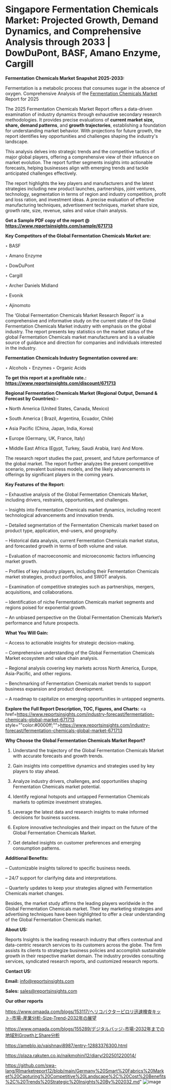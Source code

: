# Singapore Fermentation Chemicals Market: Projected Growth, Demand Dynamics, and Comprehensive Analysis through 2033 | DowDuPont, BASF, Amano Enzyme, Cargill

<strong>Fermentation Chemicals Market Snapshot 2025-2033:</strong>

Fermentation is a metabolic process that consumes sugar in the absence of oxygen. Comprehensive Analysis of the <a href=https://www.reportsinsights.com/sample/671713>Fermentation Chemicals Market</a> Report for 2025

The 2025 Fermentation Chemicals Market Report offers a data-driven examination of industry dynamics through exhaustive secondary research methodologies. It provides precise evaluations of <strong>current market size, share, demand patterns</strong>, and <strong>growth trajectories</strong>, establishing a foundation for understanding market behavior. With projections for future growth, the report identifies key opportunities and challenges shaping the industry's landscape.

This analysis delves into strategic trends and the competitive tactics of major global players, offering a comprehensive view of their influence on market evolution. The report further segments insights into actionable forecasts, helping businesses align with emerging trends and tackle anticipated challenges effectively.

The report highlights the key players and manufacturers and the latest strategies including new product launches, partnerships, joint ventures, technology, segmentation in terms of region and industry competition, profit and loss ration, and investment ideas. A precise evaluation of effective manufacturing techniques, advertisement techniques, market share size, growth rate, size, revenue, sales and value chain analysis.

<strong>Get a Sample PDF copy of the report @ <a href=https://www.reportsinsights.com/sample/671713 style=color:#0000ff;>https://www.reportsinsights.com/sample/671713</a></strong>

<strong>Key Competitors of the Global Fermentation Chemicals Market are:</strong>

‣ BASF

‣ Amano Enzyme

‣ DowDuPont

‣ Cargill

‣ Archer Daniels Midland

‣ Evonik

‣ Ajinomoto

The ‘Global Fermentation Chemicals Market Research Report’ is a comprehensive and informative study on the current state of the Global Fermentation Chemicals Market industry with emphasis on the global industry. The report presents key statistics on the market status of the global Fermentation Chemicals market manufacturers and is a valuable source of guidance and direction for companies and individuals interested in the industry.

<strong>Fermentation Chemicals Industry Segmentation covered are:</strong>

‣ Alcohols
‣ Enzymes
‣ Organic Acids

<strong>To get this report at a profitable rate.: <a href=https://www.reportsinsights.com/discount/671713 style=color:#0000ff;>https://www.reportsinsights.com/discount/671713</a></strong>

<strong>Regional Fermentation Chemicals Market (Regional Output, Demand &amp; Forecast by Countries):-</strong>

• North America (United States, Canada, Mexico)

• South America ( Brazil, Argentina, Ecuador, Chile)

• Asia Pacific (China, Japan, India, Korea)

• Europe (Germany, UK, France, Italy)

• Middle East Africa (Egypt, Turkey, Saudi Arabia, Iran) And More.

The research report studies the past, present, and future performance of the global market. The report further analyzes the present competitive scenario, prevalent business models, and the likely advancements in offerings by significant players in the coming years.

<strong>Key Features of the Report:</strong>

– Exhaustive analysis of the Global Fermentation Chemicals Market, including drivers, restraints, opportunities, and challenges.

– Insights into Fermentation Chemicals market dynamics, including recent technological advancements and innovation trends.

– Detailed segmentation of the Fermentation Chemicals market based on product type, application, end-users, and geography.

– Historical data analysis, current Fermentation Chemicals market status, and forecasted growth in terms of both volume and value.

– Evaluation of macroeconomic and microeconomic factors influencing market growth.

– Profiles of key industry players, including their Fermentation Chemicals market strategies, product portfolios, and SWOT analysis.

– Examination of competitive strategies such as partnerships, mergers, acquisitions, and collaborations.

– Identification of niche Fermentation Chemicals market segments and regions poised for exponential growth.

– An unbiased perspective on the Global Fermentation Chemicals Market’s performance and future prospects.

<strong>What You Will Gain:</strong>

– Access to actionable insights for strategic decision-making.

– Comprehensive understanding of the Global Fermentation Chemicals Market ecosystem and value chain analysis.

– Regional analysis covering key markets across North America, Europe, Asia-Pacific, and other regions.

– Benchmarking of Fermentation Chemicals market trends to support business expansion and product development.

– A roadmap to capitalize on emerging opportunities in untapped segments.

<strong>Explore the Full Report Description, TOC, Figures, and Charts:</strong>
<a href=https://www.reportsinsights.com/industry-forecast/fermentation-chemicals-global-market-671713 style=""color:#0000ff;"">https://www.reportsinsights.com/industry-forecast/fermentation-chemicals-global-market-671713</a>

<strong>Why Choose the Global Fermentation Chemicals Market Report?</strong>

1. Understand the trajectory of the Global Fermentation Chemicals Market with accurate forecasts and growth trends.

2. Gain insights into competitive dynamics and strategies used by key players to stay ahead.

3. Analyze industry drivers, challenges, and opportunities shaping Fermentation Chemicals market potential.

4. Identify regional hotspots and untapped Fermentation Chemicals markets to optimize investment strategies.

5. Leverage the latest data and research insights to make informed decisions for business success.

6. Explore innovative technologies and their impact on the future of the Global Fermentation Chemicals Market.

7. Get detailed insights on customer preferences and emerging consumption patterns.

<strong>Additional Benefits:</strong>

– Customizable insights tailored to specific business needs.

– 24/7 support for clarifying data and interpretations.

– Quarterly updates to keep your strategies aligned with Fermentation Chemicals market changes.

Besides, the market study affirms the leading players worldwide in the Global Fermentation Chemicals market. Their key marketing strategies and advertising techniques have been highlighted to offer a clear understanding of the Global Fermentation Chemicals market.

<strong><strong>About US</strong>:</strong>

Reports Insights is the leading research industry that offers contextual and data-centric research services to its customers across the globe. The firm assists its clients to strategize business policies and accomplish sustainable growth in their respective market domain. The industry provides consulting services, syndicated research reports, and customized research reports.

<strong>Contact US:</strong>

<p class=><b>Email:</b> <a href=mailto:info@reportsinsights.com>info@reportsinsights.com</a></p>
<p class=><b>Sales:</b> <a href=mailto:sales@reportsinsights.com>sales@reportsinsights.com</a></p>

<strong>Our other reports</strong>

<a href=https://www.omaada.com/blogs/153117/ヘリコバクターピロリ迅速検査キット-市場-産業分析-Size-Trend-2032年の展望>https://www.omaada.com/blogs/153117/ヘリコバクターピロリ迅速検査キット-市場-産業分析-Size-Trend-2032年の展望</a>

<a href=https://www.omaada.com/blogs/155289/デジタルバッジ-市場-2032年までの地域別GrowthとShare分析>https://www.omaada.com/blogs/155289/デジタルバッジ-市場-2032年までの地域別GrowthとShare分析</a>

<a href=https://ameblo.jp/vaishnavi8987/entry-12883376300.html>https://ameblo.jp/vaishnavi8987/entry-12883376300.html</a>

<a href=https://plaza.rakuten.co.jp/naikmohini12/diary/202501220014/>https://plaza.rakuten.co.jp/naikmohini12/diary/202501220014/</a>

<a href=https://github.com/swa-lang/RImarketreport12/blob/main/Germany%20Smart%20Fabrics%20Market%20Capturing%20Competitive%20Landscape%2C%20Cost%20Benefits%2C%20Trends%20Strategic%20Insights%20By%202032.md>https://github.com/swa-lang/RImarketreport12/blob/main/Germany%20Smart%20Fabrics%20Market%20Capturing%20Competitive%20Landscape%2C%20Cost%20Benefits%2C%20Trends%20Strategic%20Insights%20By%202032.md</a>"
![image](https://github.com/user-attachments/assets/d7164227-a1c4-4ad4-8df0-ef82302b5ae0)
